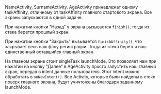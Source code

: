 NameActivity, SurnameActivity, AgeActivity принадлежат одному taskAffinity, отличному от taskAffinity главного стартового экрана. Все экраны запускаются в одной задаче.

При нажатии кнопки "Назад" у экрана вызывается `finish()`, тогда из стека берется прошлый экран.

При нажатии кнопки "Закрыть" вызывается `finishAffinity()`, что закрывает весь наш флоу регистрации. Тогда из стека берется наш единственный оставшийся главный экран.

На главном экране стоит singleTask launchMode. Это позволяет нам при нажатии на кнопку "Далее" в AgeActivity просто запустить наш главный экран, передав в intent данные пользователя. Этот intent можно обработать в `onNewIntent()`. Все Activity, которые были найдены в стеке поверх главного экрана, будут учичтожены благодаря заданному launchMode.
